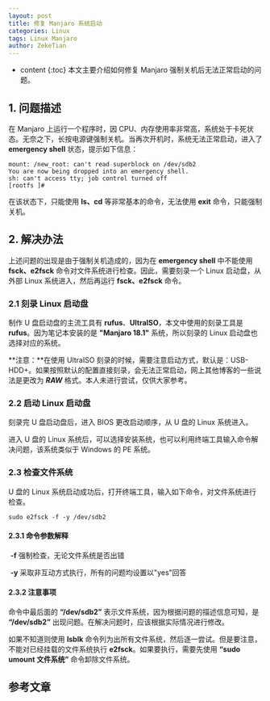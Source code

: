 ```yaml
---
layout: post
title: 修复 Manjaro 系统启动
categories: Linux
tags: Linux Manjaro
author: ZekeTian
---
```




* content
{:toc}
本文主要介绍如何修复 Manjaro 强制关机后无法正常启动的问题。



## 1. 问题描述

在 Manjaro 上运行一个程序时，因 CPU、内存使用率非常高，系统处于卡死状态。无奈之下，长按电源键强制关机。当再次开机时，系统无法正常启动，进入了 **emergency shell** 状态，提示如下信息：

```
mount: /new_root: can't read superblock on /dev/sdb2
You are now being dropped into an emergency shell.
sh: can't access tty; job control turned off
[rootfs ]# 
```

在该状态下，只能使用 **ls、cd** 等非常基本的命令，无法使用 **exit**  命令，只能强制关机。

## 2. 解决办法

上述问题的出现是由于强制关机造成的，因为在 **emergency  shell** 中不能使用 **fsck、e2fsck** 命令对文件系统进行检查。因此，需要刻录一个 Linux 启动盘，从外部 Linux 系统进入，然后再运行 **fsck、e2fsck** 命令。

### 2.1 刻录 Linux 启动盘

制作 U 盘启动盘的主流工具有 **rufus**、**UltraISO**，本文中使用的刻录工具是 **rufus**。因为笔记本安装的是 **"Manjaro 18.1"** 系统，所以刻录的 Linux 启动盘也选择对应的系统。

**注意：**在使用 UltraISO 刻录的时候，需要注意启动方式，默认是：USB-HDD+。如果按照默认的配置直接刻录，会无法正常启动，网上其他博客的一些说法是更改为 ***RAW*** 格式。本人未进行尝试，仅供大家参考。

### 2.2 启动 Linux 启动盘

刻录完 U 盘启动盘后，进入 BIOS 更改启动顺序，从 U 盘的 Linux 系统进入。

进入 U 盘的 Linux 系统后，可以选择安装系统，也可以利用终端工具输入命令解决问题，该系统类似于 Windows 的 PE 系统。

### 2.3 检查文件系统

U 盘的 Linux 系统启动成功后，打开终端工具，输入如下命令，对文件系统进行检查。

```
sudo e2fsck -f -y /dev/sdb2
```

#### 2.3.1 **命令参数解释**

​	**-f** 强制检查，无论文件系统是否出错

​	**-y** 采取非互动方式执行，所有的问题均设置以"yes"回答

#### 2.3.2 **注意事项**

命令中最后面的 **“/dev/sdb2”** 表示文件系统，因为根据问题的描述信息可知，是  **“/dev/sdb2”** 出现问题。在解决问题时，应该根据实际情况进行修改。

如果不知道则使用 **lsblk** 命令列为出所有文件系统，然后逐一尝试。但是要注意，不能对已经挂载的文件系统执行 **e2fsck**。如果要执行，需要先使用 **“sudo umount 文件系统”** 命令卸除文件系统。


## 参考文章

[1]: https://www.jianshu.com/p/eb248826b95c